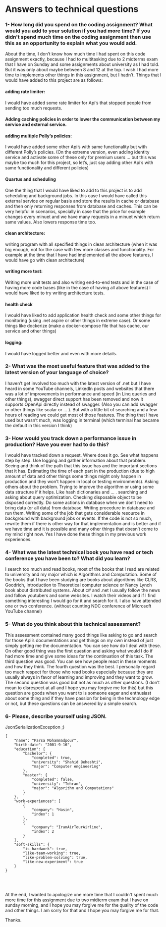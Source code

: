 # Answers to technical questions

### 1-	How long did you spend on the coding assignment? What would you add to your solution if you had more time? If you didn't spend much time on the coding assignment then use this as an opportunity to explain what you would add.

About the time, I don’t know how much time I had spent on this code assignment exactly, because I had to multitasking due to 2 midterms exam that I have on Sunday and some assignments about university as I had told. But it was only about maybe between 8 and 12 at the top. I wish I had more time to implements other things in this assignment, but I hadn’t.
Things that I would have added to this project are as follows: 

#### adding rate limiter:
I would have added some rate limiter for Api’s that stopped people from sending too much requests.

#### Adding caching policies in order to lower the communication between my service and external service.

#### adding multiple Polly’s policies:
I would have added some other Api’s with same functionality but with different Polly’s policies. (On the extreme version, even adding identity service and activate some of these only for premium users … but this was maybe too much for this project, so let’s, just say adding other Api’s with same functionality and different policies)

#### Quartus and scheduling
One the thing that I would have liked to add to this project is to add scheduling and background jobs. In this case I would have called this external service on regular basis and store the results in cache or database and then only returning responses from database and caches. This can be very helpful in scenarios, specially in case that the price for example changes every minuet and we have many requests in a minuet which return same values. Also lowers response time too.

#### clean architecture:
 writing program with all specified things in clean architecture (when it was big enough, not for the case with few more classes and functionality. For example at the time that I have had implemented all the above features, I would have go with clean architecture)

#### writing more test:
Writing more unit tests and also writing end-to-end tests and in the case of having more code bases (like in the case of having all above features) I would have liked to try writing architecture tests.

#### health check
I would have liked to add application health check and some other things for monitoring (using .net aspire or other things in extreme case). Or some things like dockerize (make a docker-compose file that has cache, our service and other things)

#### logging:
I would have logged better and even with more details.

### 2-	What was the most useful feature that was added to the latest version of your language of choice?

I haven’t get involved too much with the latest version of .net but I have heard in some YouTube channels, LinkedIn posts and websites that there was a lot of improvements in performance and speed (in Linq queries and other things), swagger direct support has been removed and now it supports OpenApi directly instead of swagger. (Also you can add swagger or other things like scalar or … ). But with a little bit of searching and a few hours of reading we could get most of those features. The thing that I have used but wasn’t much, was logging in terminal (which terminal has became the default in this version I think)

### 3-	How would you track down a performance issue in production? Have you ever had to do this?

I would have tracked down a request. Where does it go. See what happens step by step. Use logging and gather information about that problem. Seeing and think of the path that this issue has and the important sections that it has. Estimating the time of each part in the production (due to high amount of data and other things some things might only happen in production and they won’t happen in local or testing environments). Asking others about the problem. Trying to improve the algorithm or using some data structure if it helps. Like hash dictionaries and … . searching and asking about query optimization. Checking disposable object to be disposed correctly. Do some actions in database when we don’t need to bring data (or all data) from database. Writing procedure in database and run them. Writing some of the job that gets considerable resource in background with background jobs or events. If the code is not so much, rewrite them if there is other way for that implementation and is better and if we have time and it is possible and many other things that doesn’t come to my mind right now.
Yes I have done these things in my previous work experiences.

### 4-	What was the latest technical book you have read or tech conference you have been to? What did you learn?

I search too much and read books, most of the books that I read are related to university and my major which is Algorithms and Computation. Some of the books that I have been studying are books about algorithms like CLRS, Goodrich, Introduction to Theoretical computer science or Nancy Lynch book about distributed systems. About c# and .net I usually follow the news and follow youtubers and some websites. I watch their videos and if I find something interesting I would go for it and search for it. I also have attended one or two conference. (without counting NDC conference of Microsoft YouTube channel)

### 5-	What do you think about this technical assessment?

This assessment contained many good things like asking to go and search for those Api’s documentations and get things on my own instead of just simply getting me the documentation. You can see how do I deal with these. On other good thing was the first question and asking what would I do if had more time and give some ideas for the continuation of this task. The third question was good. You can see how people react in these moments and how they think. The fourth question was the best. I personally regard too much respect for those who read books especially because they are usually always in favor of learning and improving and they want to grow. The second question was good but not as much as other questions. (I don’t mean to disrespect at all and I hope you may forgive me for this) but this question are goods when you want to is someone eager and enthusiast about some thing and if they have passion for being in the technology edge or not, but these questions can be answered by a simple search.

### 6-	Please, describe yourself using JSON.
JsonSerializationException ;)
```
{
    "name": "Parsa Mohammadpour",
    "birth-date": "2001-9-16",
    "education": {
        "bachelor": {
            "completed": true,
            "university": "Shahid Beheshti",
            "major": "Computer engineering"
        },
        "master": {
            "completed": false,
            "university": "Tehran",
            "major": "Algorithm and Computations"
        }
    },
    "work-experiences": [
        {
            "company": "Hasin",
            "index": 1
        },
        {
            "company": "IranAirTourAirline",
            "index": 2
        }
    ],
    "soft-skills": {
        "is-hardwork": true,
        "like-team-working": true,
        "like-problem-solving": true,
        "like-new-experiment": true
    }
}
```

<br/>
<br/>

At the end, I wanted to apologize one more time that I couldn't spent much more time for this assignment due to two midterm exam that I have on sunday morning, and I hope you may forgive me for the quality of the code and other things. I am sorry for that and I hope you may forgive me for that.

Thanks.
